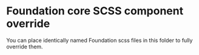 # Foundation core SCSS component override

You can place identically named Foundation scss files in this folder to fully
override them.
